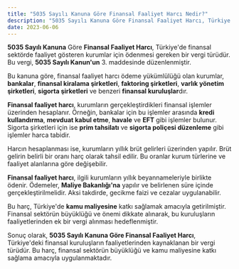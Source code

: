 ```yaml
---
title: "5035 Sayılı Kanuna Göre Finansal Faaliyet Harcı Nedir?"
description: "5035 Sayılı Kanuna Göre Finansal Faaliyet Harcı, Türkiye'de finansal sektörde faaliyet gösteren kurumlar için ödenmesi gereken bir vergi türüdür."
date: 2023-06-06
---
```


**5035 Sayılı Kanuna** Göre **Finansal Faaliyet Harcı**, Türkiye'de finansal sektörde faaliyet gösteren kurumlar için
ödenmesi gereken bir vergi türüdür. Bu vergi, **5035 Sayılı Kanun'un** 3. maddesinde düzenlenmiştir.

Bu kanuna göre, finansal faaliyet harcı ödeme yükümlülüğü olan kurumlar, **bankalar**, **finansal kiralama şirketleri**,
**faktoring şirketleri**, **varlık yönetim şirketleri**, **sigorta şirketleri** ve benzeri **finansal kuruluşlar**dır.

**Finansal faaliyet harcı**, kurumların gerçekleştirdikleri finansal işlemler üzerinden hesaplanır. Örneğin, bankalar
için bu işlemler arasında **kredi kullandırma**, **mevduat kabul etme**, **havale** ve **EFT** gibi işlemler bulunur.
Sigorta şirketleri için ise **prim tahsilatı** ve **sigorta poliçesi düzenleme** gibi işlemler harca tabidir.

Harcın hesaplanması ise, kurumların yıllık brüt gelirleri üzerinden yapılır. Brüt gelirin belirli bir oranı harç olarak
tahsil edilir. Bu oranlar kurum türlerine ve faaliyet alanlarına göre değişebilir.

**Finansal faaliyet harcı**, ilgili kurumların yıllık beyannameleriyle birlikte ödenir. Ödemeler, **Maliye Bakanlığı'na**
yapılır ve belirlenen süre içinde gerçekleştirilmelidir. Aksi takdirde, gecikme faizi ve cezalar uygulanabilir.

Bu harç, Türkiye'de **kamu maliyesine** katkı sağlamak amacıyla getirilmiştir. Finansal sektörün büyüklüğü ve önemi
dikkate alınarak, bu kuruluşların faaliyetlerinden ek bir vergi alınması hedeflenmiştir.

Sonuç olarak, **5035 Sayılı Kanuna Göre Finansal Faaliyet Harcı**, Türkiye'deki finansal kuruluşların faaliyetlerinden
kaynaklanan bir vergi türüdür. Bu harç, finansal sektörün büyüklüğü ve kamu maliyesine katkı sağlama amacıyla
uygulanmaktadır.
